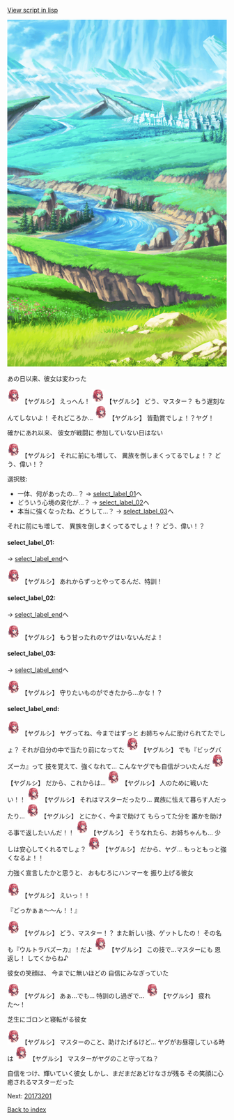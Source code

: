[View script in lisp](../scripts/20171104.txt)

![plain.png](../images/backgrounds/plain.png)

あの日以来、彼女は変わった

<img src="../images/units/201711.png" alt="201711.png" height="34"/>
【ヤグルシ】
えっへん！

<img src="../images/units/201711.png" alt="201711.png" height="34"/>
【ヤグルシ】
どう、マスター？
もう遅刻なんてしないよ！
それどころか…

<img src="../images/units/201711.png" alt="201711.png" height="34"/>
【ヤグルシ】
皆勤賞でしょ！？ヤグ！

確かにあれ以来、
彼女が戦闘に
参加していない日はない

<img src="../images/units/201711.png" alt="201711.png" height="34"/>
【ヤグルシ】
それに前にも増して、
異族を倒しまくってるでしょ！？
どう、偉い！？

選択肢:
- 一体、何があったの…？ → [select_label_01](#select_label_01)へ
- どういう心境の変化が…？ → [select_label_02](#select_label_02)へ
- 本当に強くなったね、どうして…？ → [select_label_03](#select_label_03)へ

それに前にも増して、
異族を倒しまくってるでしょ！？
どう、偉い！？

#### select_label_01:
 → [select_label_end](#select_label_end)へ

<img src="../images/units/201711.png" alt="201711.png" height="34"/>
【ヤグルシ】
あれからずっとやってるんだ、特訓！

#### select_label_02:
 → [select_label_end](#select_label_end)へ

<img src="../images/units/201711.png" alt="201711.png" height="34"/>
【ヤグルシ】
もう甘ったれのヤグはいないんだよ！

#### select_label_03:
 → [select_label_end](#select_label_end)へ

<img src="../images/units/201711.png" alt="201711.png" height="34"/>
【ヤグルシ】
守りたいものができたから…かな！？

#### select_label_end:

<img src="../images/units/201711.png" alt="201711.png" height="34"/>
【ヤグルシ】
ヤグってね、今まではずっと
お姉ちゃんに助けられてたでしょ？
それが自分の中で当たり前になってた

<img src="../images/units/201711.png" alt="201711.png" height="34"/>
【ヤグルシ】
でも『ビッグバズーカ』って
技を覚えて、強くなれて…
こんなヤグでも自信がついたんだ

<img src="../images/units/201711.png" alt="201711.png" height="34"/>
【ヤグルシ】
だから、これからは…

<img src="../images/units/201711.png" alt="201711.png" height="34"/>
【ヤグルシ】
人のために戦いたい！！

<img src="../images/units/201711.png" alt="201711.png" height="34"/>
【ヤグルシ】
それはマスターだったり…
異族に怯えて暮らす人だったり…

<img src="../images/units/201711.png" alt="201711.png" height="34"/>
【ヤグルシ】
とにかく、今まで助けて
もらってた分を
誰かを助ける事で返したいんだ！！

<img src="../images/units/201711.png" alt="201711.png" height="34"/>
【ヤグルシ】
そうなれたら、お姉ちゃんも…
少しは安心してくれるでしょ？

<img src="../images/units/201711.png" alt="201711.png" height="34"/>
【ヤグルシ】
だから、ヤグ…
もっともっと強くなるよ！！

力強く宣言したかと思うと、
おもむろにハンマーを
振り上げる彼女

<img src="../images/units/201711.png" alt="201711.png" height="34"/>
【ヤグルシ】
えいっ！！

『どっかぁぁ〜〜ん！！』

<img src="../images/units/201711.png" alt="201711.png" height="34"/>
【ヤグルシ】
どう、マスター！？
また新しい技、ゲットしたの！
その名も『ウルトラバズーカ』！だよ

<img src="../images/units/201711.png" alt="201711.png" height="34"/>
【ヤグルシ】
この技で…マスターにも
恩返し！
してくからね♪

彼女の笑顔は、
今までに無いほどの
自信にみなぎっていた

<img src="../images/units/201711.png" alt="201711.png" height="34"/>
【ヤグルシ】
あぁ…でも…
特訓のし過ぎで…

<img src="../images/units/201711.png" alt="201711.png" height="34"/>
【ヤグルシ】
疲れた〜！

芝生にゴロンと寝転がる彼女

<img src="../images/units/201711.png" alt="201711.png" height="34"/>
【ヤグルシ】
マスターのこと、助けたげるけど…
ヤグがお昼寝している時は

<img src="../images/units/201711.png" alt="201711.png" height="34"/>
【ヤグルシ】
マスターがヤグのこと守ってね？

自信をつけ、輝いていく彼女
しかし、まだまだあどけなさが残る
その笑顔に心癒されるマスターだった

Next: [20173201](20173201.md)

[Back to index](index.md)
